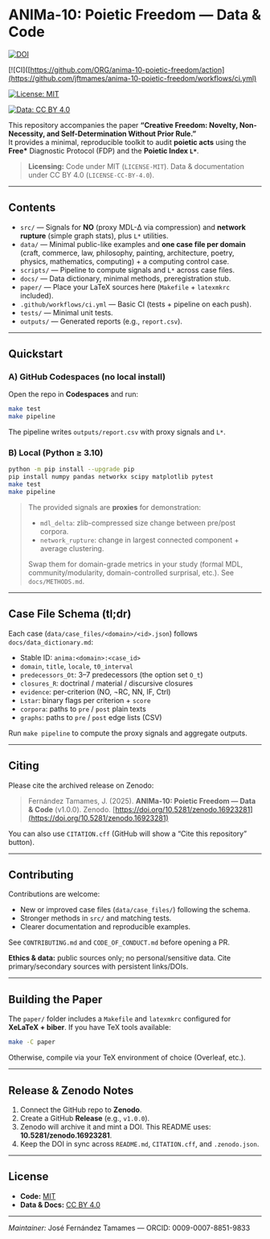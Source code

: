 # ANIMa-10: Poietic Freedom — Data & Code

[![DOI](https://zenodo.org/badge/DOI/10.5281/zenodo.16923281.svg)](https://doi.org/10.5281/zenodo.16923281)

[![CI]([https://github.com/ORG/anima-10-poietic-freedom/action](https://github.com/jftmames/anima-10-poietic-freedom/workflows/ci.yml)

[![License: MIT](https://img.shields.io/badge/Code%20License-MIT-blue.svg)](LICENSE-MIT)

[![Data: CC BY 4.0](https://img.shields.io/badge/Data%20License-CC%20BY%204.0-lightgrey.svg)](LICENSE-CC-BY-4.0)

This repository accompanies the paper **“Creative Freedom: Novelty, Non-Necessity, and Self-Determination Without Prior Rule.”**  
It provides a minimal, reproducible toolkit to audit **poietic acts** using the **Free\*** Diagnostic Protocol (FDP) and the **Poietic Index `L*`**.

> **Licensing:** Code under MIT (`LICENSE-MIT`). Data & documentation under CC BY 4.0 (`LICENSE-CC-BY-4.0`).

---

## Contents

- `src/` — Signals for **NO** (proxy MDL-Δ via compression) and **network rupture** (simple graph stats), plus `L*` utilities.
- `data/` — Minimal public-like examples and **one case file per domain** (craft, commerce, law, philosophy, painting, architecture, poetry, physics, mathematics, computing) + a computing control case.
- `scripts/` — Pipeline to compute signals and `L*` across case files.
- `docs/` — Data dictionary, minimal methods, preregistration stub.
- `paper/` — Place your LaTeX sources here (`Makefile` + `latexmkrc` included).
- `.github/workflows/ci.yml` — Basic CI (tests + pipeline on each push).
- `tests/` — Minimal unit tests.
- `outputs/` — Generated reports (e.g., `report.csv`).

---

## Quickstart

### A) GitHub Codespaces (no local install)
Open the repo in **Codespaces** and run:
```bash
make test
make pipeline
````

The pipeline writes `outputs/report.csv` with proxy signals and `L*`.

### B) Local (Python ≥ 3.10)

```bash
python -m pip install --upgrade pip
pip install numpy pandas networkx scipy matplotlib pytest
make test
make pipeline
```

> The provided signals are **proxies** for demonstration:
>
> * `mdl_delta`: zlib-compressed size change between pre/post corpora.
> * `network_rupture`: change in largest connected component + average clustering.
>
> Swap them for domain-grade metrics in your study (formal MDL, community/modularity, domain-controlled surprisal, etc.). See `docs/METHODS.md`.

---

## Case File Schema (tl;dr)

Each case (`data/case_files/<domain>/<id>.json`) follows `docs/data_dictionary.md`:

* Stable ID: `anima:<domain>:<case_id>`
* `domain`, `title`, `locale`, `t0_interval`
* `predecessors_Ot`: 3–7 predecessors (the option set `O_t`)
* `closures_R`: doctrinal / material / discursive closures
* `evidence`: per-criterion (NO, ¬RC, NN, IF, Ctrl)
* `Lstar`: binary flags per criterion + `score`
* `corpora`: paths to `pre` / `post` plain texts
* `graphs`: paths to `pre` / `post` edge lists (CSV)

Run `make pipeline` to compute the proxy signals and aggregate outputs.

---

## Citing

Please cite the archived release on Zenodo:

> Fernández Tamames, J. (2025). **ANIMa-10: Poietic Freedom — Data & Code** (v1.0.0). Zenodo. [https://doi.org/10.5281/zenodo.16923281](https://doi.org/10.5281/zenodo.16923281)

You can also use `CITATION.cff` (GitHub will show a “Cite this repository” button).

---

## Contributing

Contributions are welcome:

* New or improved case files (`data/case_files/`) following the schema.
* Stronger methods in `src/` and matching tests.
* Clearer documentation and reproducible examples.

See `CONTRIBUTING.md` and `CODE_OF_CONDUCT.md` before opening a PR.

**Ethics & data:** public sources only; no personal/sensitive data.
Cite primary/secondary sources with persistent links/DOIs.

---

## Building the Paper

The `paper/` folder includes a `Makefile` and `latexmkrc` configured for **XeLaTeX + biber**.
If you have TeX tools available:

```bash
make -C paper
```

Otherwise, compile via your TeX environment of choice (Overleaf, etc.).

---

## Release & Zenodo Notes

1. Connect the GitHub repo to **Zenodo**.
2. Create a GitHub **Release** (e.g., `v1.0.0`).
3. Zenodo will archive it and mint a DOI. This README uses: **10.5281/zenodo.16923281**.
4. Keep the DOI in sync across `README.md`, `CITATION.cff`, and `.zenodo.json`.

---

## License

* **Code:** [MIT](LICENSE-MIT)
* **Data & Docs:** [CC BY 4.0](LICENSE-CC-BY-4.0)

---

*Maintainer:* José Fernández Tamames — ORCID: 0009-0007-8851-9833

```

